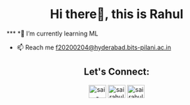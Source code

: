<h1 align="center">Hi there👋, this is Rahul</h1>
***
*🌱 I’m currently learning ML

- 📫 Reach me f20200204@hyderabad.bits-pilani.ac.in

<h2 align="center">Let's Connect:</h2>
<p align="center">
<a href="https://linkedin.com/in/sai-rahul01" target="blank"><img align="center" src="https://raw.githubusercontent.com/rahuldkjain/github-profile-readme-generator/master/src/images/icons/Social/linked-in-alt.svg" alt="sai-rahul01" height="30" width="40" /></a>
<a href="https://kaggle.com/sairahul04" target="blank"><img align="center" src="https://raw.githubusercontent.com/rahuldkjain/github-profile-readme-generator/master/src/images/icons/Social/kaggle.svg" alt="sairahul04" height="30" width="40" /></a>
<a href="https://fb.com/sairahul05" target="blank"><img align="center" src="https://raw.githubusercontent.com/rahuldkjain/github-profile-readme-generator/master/src/images/icons/Social/facebook.svg" alt="sairahul05" height="30" width="40" /></a>
</p>

